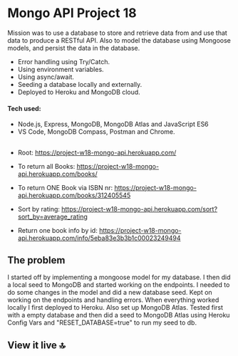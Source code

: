 # Mongo API Project 18


Mission was to use a database to store and retrieve data from and use that data to produce a RESTful API.
Also to model the database using Mongoose models, and persist the data in the database.

- Error handling using Try/Catch.
- Using environment variables.
- Using async/await.
- Seeding a database locally and externally.
- Deployed to Heroku and MongoDB cloud.

#### Tech used: 
- Node.js, Express, MongoDB, MongoDB Atlas and JavaScript ES6
- VS Code, MongoDB Compass, Postman and Chrome.

## 

- Root:
https://project-w18-mongo-api.herokuapp.com/ <br>

- To return all Books:
https://project-w18-mongo-api.herokuapp.com/books/ <br>

- To return ONE Book via ISBN nr:
https://project-w18-mongo-api.herokuapp.com/books/312405545 <br>

- Sort by rating:
https://project-w18-mongo-api.herokuapp.com/sort?sort_by=average_rating <br>

- Return one book info by id:
https://project-w18-mongo-api.herokuapp.com/info/5eba83e3b3b1c00023249494 <br>


## The problem

I started off by implementing a mongoose model for my database. I then did a local seed to MongoDB and started working on the endpoints. I needed to do some changes in the model and did a new database seed. Kept on working on the endpoints and handling errors. 
When everything worked locally I first deployed to Heroku. Also set up MongoDB Atlas. Tested first with a empty database and then did a seed to MongoDB Atlas using Heroku Config Vars and "RESET_DATABASE=true" to run my seed to db. 

## View it live 🔝

